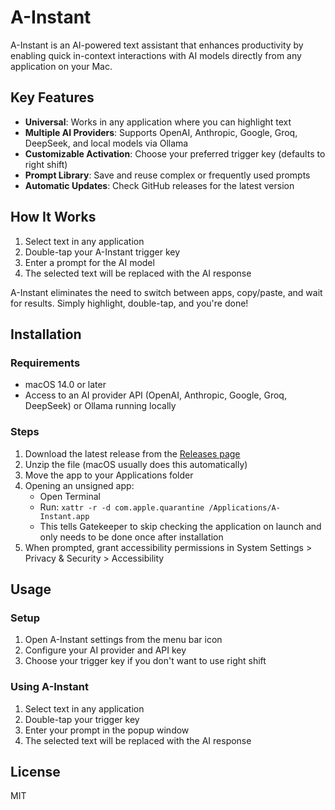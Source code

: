 # A-Instant

A-Instant is an AI-powered text assistant that enhances productivity by enabling quick in-context interactions with AI models directly from any application on your Mac.

## Key Features

- **Universal**: Works in any application where you can highlight text
- **Multiple AI Providers**: Supports OpenAI, Anthropic, Google, Groq, DeepSeek, and local models via Ollama
- **Customizable Activation**: Choose your preferred trigger key (defaults to right shift)
- **Prompt Library**: Save and reuse complex or frequently used prompts
- **Automatic Updates**: Check GitHub releases for the latest version

## How It Works

1. Select text in any application
2. Double-tap your A-Instant trigger key
3. Enter a prompt for the AI model
4. The selected text will be replaced with the AI response

A-Instant eliminates the need to switch between apps, copy/paste, and wait for results. Simply highlight, double-tap, and you're done!

## Installation

### Requirements
- macOS 14.0 or later
- Access to an AI provider API (OpenAI, Anthropic, Google, Groq, DeepSeek) or Ollama running locally

### Steps
1. Download the latest release from the [Releases page](https://github.com/YOUR_USERNAME/a-instant/releases)
2. Unzip the file (macOS usually does this automatically)
3. Move the app to your Applications folder
4. Opening an unsigned app:
   - Open Terminal
   - Run: `xattr -r -d com.apple.quarantine /Applications/A-Instant.app`
   - This tells Gatekeeper to skip checking the application on launch and only needs to be done once after installation
5. When prompted, grant accessibility permissions in System Settings > Privacy & Security > Accessibility

## Usage

### Setup
1. Open A-Instant settings from the menu bar icon
2. Configure your AI provider and API key
3. Choose your trigger key if you don't want to use right shift

### Using A-Instant
1. Select text in any application
2. Double-tap your trigger key
3. Enter your prompt in the popup window
4. The selected text will be replaced with the AI response

## License

MIT
